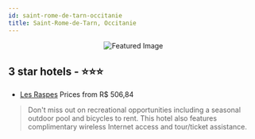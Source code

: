 ```yaml
---
id: saint-rome-de-tarn-occitanie
title: Saint-Rome-de-Tarn, Occitanie
---
```


<center><img src="https://i.travelapi.com/hotels/2000000/1390000/1383400/1383400/d54d2513_z.jpg" alt="Featured Image" /></center>


##  3 star hotels - ⭐️⭐️⭐️

-    [Les Raspes](https://us.hurb.com/hotels/saint-rome-de-tarn/les-raspes-JNP-JP632446?cmp=18055) Prices from R$ 506,84
   > Don't miss out on recreational opportunities including a seasonal outdoor pool and bicycles to rent. This hotel also features complimentary wireless Internet access and tour/ticket assistance.
